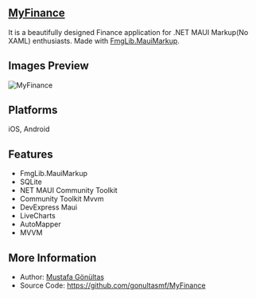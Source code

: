 ## [MyFinance](https://github.com/gonultasmf/MyFinance)

It is a beautifully designed Finance application for .NET MAUI Markup(No XAML) enthusiasts. Made with [FmgLib.MauiMarkup](https://github.com/FmgLib/FmgLib.MauiMarkup).

## Images Preview
![MyFinance](https://github.com/gonultasmf/MyFinance/assets/73774639/16edcdd5-b31d-4233-b190-ea978ffefea2)

## Platforms
iOS, Android

## Features
- FmgLib.MauiMarkup
- SQLite
- NET MAUI Community Toolkit
- Community Toolkit Mvvm
- DevExpress Maui
- LiveCharts
- AutoMapper
- MVVM

## More Information
- Author: [Mustafa Gönültaş](https://github.com/gonultasmf)
- Source Code: https://github.com/gonultasmf/MyFinance
